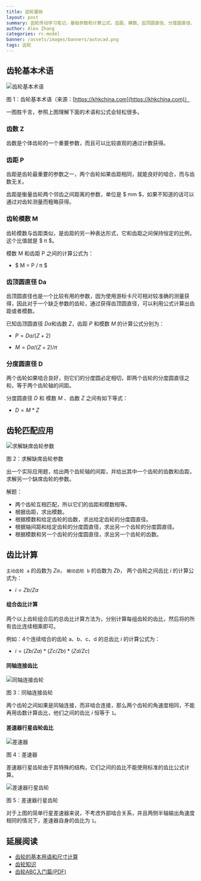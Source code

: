 ```yaml
---
title: 齿轮基础
layout: post
summary: 齿轮传动学习笔记，基础参数和计算公式，齿距、模数、齿顶圆直径、分度圆直径、齿比计算等
author: Alex Zhang
categories: rc-model
banner: /assets/images/banners/autocad.png
tags: 齿轮
---
```


## 齿轮基本术语

![齿轮基本术语](https://khkchina.com/images/basic-gear-terminology-calculation/Fig.-2.6-Working-Gear-Nomenclature.jpeg)

图 1：齿轮基本术语（来源：[https://khkchina.com](https://khkchina.com)）

一图胜千言，参照上图理解下面的术语和公式会轻松很多。

### 齿数 Z

齿数是个体齿轮的一个重要参数，而且可以比较直观的通过计数获得。

### 齿距 P

齿距是齿轮最重要的参数之一，两个齿轮如果齿距相同，就能良好的啮合，而与齿数无关。

齿距是衡量齿轮两个邻齿之间距离的参数，单位是 $ mm $，如果不知道的话可以通过对齿轮测量而粗略获得。

### 齿轮模数 M

齿轮模数与齿距类似，是齿距的另一种表达形式，它和齿距之间保持恒定的比例，这个比值就是 $ π $​。

模数 M 和齿距 P 之间的计算公式为：

* $ M = P / π $​​​​​

### 齿顶圆直径 Da

齿顶圆直径也是一个比较有用的参数，因为使用游标卡尺可相对较准确的测量获得，因此对于一个缺乏参数的齿轮，通过获得齿顶圆直径，可以利用公式计算出齿距或者模数。

已知齿顶圆直径 $Da$​ 和齿数 $Z$​，齿距 $P$​ 和模数 $M$​ 的计算公式分别为：

* $P = Da / (Z+2)$​

* $M = Da / (Z+2) / π$​

### 分度圆直径 D

两个齿轮如果啮合良好，则它们的分度圆必定相切，即两个齿轮的分度圆直径之和，等于两个齿轮轴的间距。

分度圆直径 $D$ 和 模数 $M$ 、齿数 $Z$ 之间有如下等式：

* $D = M * Z$​​

## 齿轮匹配应用

![求解缺席齿轮参数](/assets/images/posts/FS-1-5-Gas-On-Road-RC-Model-OP-Gear-Base-2.png)

图 2：求解缺席齿轮参数

出一个实际应用题，给出两个齿轮轴的间距，并给出其中一个齿轮的齿数和齿距，求解另一个缺席齿轮的参数。

解题：

* 两个齿轮互相匹配，所以它们的齿距和模数相等。
* 根据齿距，求出模数。
* 根据模数和给定齿轮的齿数，求出给定齿轮的分度圆直径。
* 根据轴间距和给定齿轮的分度圆直径，求出另一个齿轮的分度圆直径。
* 根据模数和另一个齿轮的分度圆直径，求出另一个齿轮的齿数。

## 齿比计算

`主动齿轮 a` 的齿数为 $Za$​​​​， `被动齿轮 b` 的齿数为 $Zb$​​​​， 两个齿轮之间齿比 $i$​​​​ 的计算公式为：

* $i = Zb / Za$​​​​​

#### 组合齿比计算

两个以上齿轮组合后的总齿比计算方法为，分别计算每组齿轮的齿比，然后将的所有齿比连续相乘即可。

例如：4个连续啮合的齿轮 a、b、c、d 的总齿比 $i$​​​ 的计算公式为：

* $i = (Zb / Za) * (Zc / Zb) * (Zd / Zc)$​​​​​​​

#### 同轴连接齿比

![同轴连接齿轮](/assets/images/posts/FS-1-5-Gas-On-Road-RC-Model-OP-Gear-Base.png)

图 3：同轴连接齿轮

两个齿轮之间如果是同轴连接，而非啮合连接，那么两个齿轮的角速度相同，不能再用齿数计算齿比，他们之间的齿比 $i$​​ 恒等于 `1`。

#### 差速器行星齿轮齿比

![差速器](/assets/images/posts/FS-1-5-RC-Model-Differential-2.png)

图 4：差速器

差速器行星齿轮由于其特殊的结构，它们之间的齿比不能使用标准的齿比公式计算。

![差速器行星齿轮](/assets/images/posts/FS-1-5-RC-Model-Differential-Opened.png)

图 5：差速器行星齿轮

对于上图的简单行星差速器来说，不考虑外部啮合关系，并且两侧半轴输出角速度相同的情况下，差速器自身的齿比为 `1`。

## 延展阅读

* [齿轮的基本用语和尺寸计算](https://khkchina.com/gearknowledge/abc-b/basic-gear-terminology-calculation.html)
* [齿轮知识](https://khkchina.com/gearknowledge/)
* [齿轮ABC入门篇(PDF)](https://khkchina.com/pdf/gearknowledge/gears-a.pdf)


